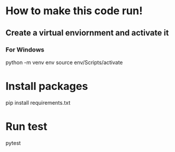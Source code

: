 # How to make this code run!

## Create a virtual enviornment and activate it
### For Windows
python -m venv env
source env/Scripts/activate

# Install packages
pip install requirements.txt

# Run test
pytest
